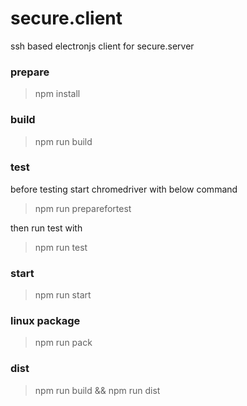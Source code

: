 # secure.client
ssh based electronjs client for secure.server

### prepare
> npm install
### build 
> npm run build

### test
before testing start chromedriver with below command
> npm run preparefortest

then run test with
> npm run test

### start
> npm run start

### linux package
> npm run pack
### dist
> npm run build && npm run dist
